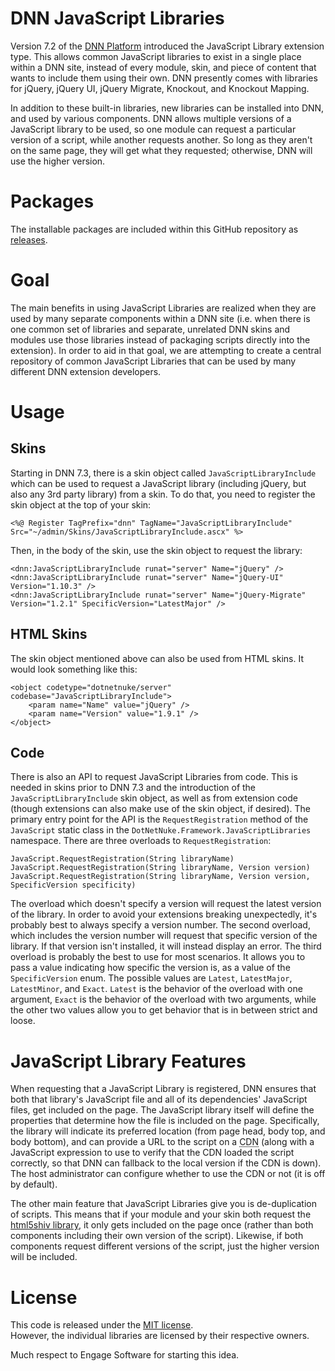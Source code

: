 DNN JavaScript Libraries
===============

Version 7.2 of the [DNN Platform](http://www.dnnsoftware.com) introduced the
JavaScript Library extension type. This allows common JavaScript libraries to 
exist in a single place within a DNN site, instead of every module, skin, and 
piece of content that wants to include them using their own. DNN presently 
comes with libraries for jQuery, jQuery UI, jQuery Migrate, Knockout, and 
Knockout Mapping.

In addition to these built-in libraries, new libraries can be installed into 
DNN, and used by various components.  DNN allows multiple versions of a
JavaScript library to be used, so one module can request a particular version
of a script, while another requests another. So long as they aren't on the same
page, they will get what they requested; otherwise, DNN will use the higher 
version.

Packages
===============

The installable packages are included within this GitHub repository as 
[releases](/SteadyRain/DNN-JavaScript-Libraries/releases). 

Goal
===============

The main benefits in using JavaScript Libraries are realized when they are used
by many separate components within a DNN site (i.e. when there is one common 
set of libraries and separate, unrelated DNN skins and modules use those 
libraries instead of packaging scripts directly into the extension). In order
to aid in that goal, we are attempting to create a central repository 
of common JavaScript Libraries that can be used by many different DNN extension
developers. 


Usage
===============

Skins
---------------
Starting in DNN 7.3, there is a skin object called `JavaScriptLibraryInclude`
which can be used to request a JavaScript library (including jQuery, but also
any 3rd party library) from a skin. To do that, you need to register the skin
object at the top of your skin:

    <%@ Register TagPrefix="dnn" TagName="JavaScriptLibraryInclude" Src="~/admin/Skins/JavaScriptLibraryInclude.ascx" %>

Then, in the body of the skin, use the skin object to request the library:

    <dnn:JavaScriptLibraryInclude runat="server" Name="jQuery" />
    <dnn:JavaScriptLibraryInclude runat="server" Name="jQuery-UI" Version="1.10.3" />
    <dnn:JavaScriptLibraryInclude runat="server" Name="jQuery-Migrate" Version="1.2.1" SpecificVersion="LatestMajor" />

HTML Skins
---------------
The skin object mentioned above can also be used from HTML skins.  It would 
look something like this:

    <object codetype="dotnetnuke/server" codebase="JavaScriptLibraryInclude">
        <param name="Name" value="jQuery" />
        <param name="Version" value="1.9.1" />
    </object>
    
Code
---------------
There is also an API to request JavaScript Libraries from code.  This is needed
in skins prior to DNN 7.3 and the introduction of the `JavaScriptLibraryInclude`
skin object, as well as from extension code (though extensions can also make use 
of the skin object, if desired).  The primary entry point for the API is the
`RequestRegistration` method of the `JavaScript` static class in the 
`DotNetNuke.Framework.JavaScriptLibraries` namespace.  There are three overloads
to `RequestRegistration`:

    JavaScript.RequestRegistration(String libraryName)
    JavaScript.RequestRegistration(String libraryName, Version version)
    JavaScript.RequestRegistration(String libraryName, Version version, SpecificVersion specificity)

The overload which doesn't specify a version will request the latest version of
the library. In order to avoid your extensions breaking unexpectedly, it's 
probably best to always specify a version number.  The second overload, which 
includes the version number will request that specific version of the library.
If that version isn't installed, it will instead display an error.  The third
overload is probably the best to use for most scenarios. It allows you to pass
a value indicating how specific the version is, as a value of the 
`SpecificVersion` enum.  The possible values are `Latest`, `LatestMajor`, 
`LatestMinor`, and `Exact`.  `Latest` is the behavior of the overload with one 
argument, `Exact` is the behavior of the overload with two arguments, while the 
other two values allow you to get behavior that is in between strict and loose. 


JavaScript Library Features
===============

When requesting that a JavaScript Library is registered, DNN ensures that 
both that library's JavaScript file and all of its dependencies' JavaScript 
files, get included on the page. The JavaScript library itself will define the
properties that determine how the file is included on the page.  Specifically,
the library will indicate its preferred location (from page head, body top, and
body bottom), and can provide a URL to the script on a 
<abbr title="Content Distribution Network">CDN</abbr> (along with a JavaScript
expression to use to verify that the CDN loaded the script correctly, so that
DNN can fallback to the local version if the CDN is down). The host
administrator can configure whether to use the CDN or not (it is off by 
default).

The other main feature that JavaScript Libraries give you is de-duplication of
scripts.  This means that if your module and your skin both request the 
[html5shiv library](http://www.dnnsoftware.com/forge/html5shiv), it only gets
included on the page once (rather than both components including their own 
version of the script).  Likewise, if both components request different versions
of the script, just the higher version will be included.

License
===============

This code is released under the [MIT license](LICENSE.md).  
However, the individual libraries are licensed by their respective owners.

Much respect to Engage Software for starting this idea.

